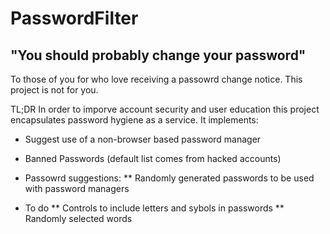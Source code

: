 # PasswordFilter

## "You should probably change your password"
To those of you for who love receiving a passowrd change notice.  This project is not for you.

TL;DR
In order to imporve account security and user education this project encapsulates password hygiene as a service.
It implements:
* Suggest use of a non-browser based password manager
* Banned Passwords (default list comes from hacked accounts)
* Passowrd suggestions:
** Randomly generated passwords to be used with password managers 

* To do
** Controls to include letters and sybols in passwords
** Randomly selected words
